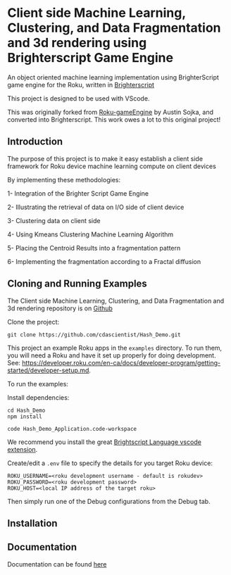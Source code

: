 # Client side Machine Learning, Clustering, and Data Fragmentation and 3d rendering using Brighterscript Game Engine

An object oriented  machine learning implementation using BrighterScript game engine for the Roku, written in [Brighterscript](https://github.com/rokucommunity/brighterscript)

This project is designed to be used with VScode.

This was originally forked from [Roku-gameEngine](https://github.com/Romans-I-XVI/Roku-gameEngine) by Austin Sojka, and converted into Brighterscript. This work owes a lot to this original project!

## Introduction

The purpose of this project is to make it easy establish a client side framework for Roku device machine learning compute on client devices

By implementing these methodologies:

1- Integration of the Brighter Script Game Engine

2- Illustrating the retrieval of data on I/O side of client device

3- Clustering data on client side

4- Using Kmeans Clustering Machine Learning Algorithm 

5- Placing the Centroid Results into a fragmentation pattern 

6- Implementing the fragmentation according to a Fractal diffusion 

## Cloning and Running Examples

The Client side Machine Learning, Clustering, and Data Fragmentation and 3d rendering repository is on [Github](https://github.com/cdascientist/Hash_Demo.git)

Clone the project:

```
git clone https://github.com/cdascientist/Hash_Demo.git
```

This project an example Roku apps in the `examples` directory. To run them, you will need a Roku and have it set up properly for doing development. See: https://developer.roku.com/en-ca/docs/developer-program/getting-started/developer-setup.md.

To run the examples:

Install dependencies:

```
cd Hash_Demo
npm install
```

```
code Hash_Demo_Application.code-workspace
```

We recommend you install the great [Brightscript Language vscode extension](https://marketplace.visualstudio.com/items?itemName=RokuCommunity.brightscript).

Create/edit a `.env` file to specify the details for you target Roku device:

```env
ROKU_USERNAME=<roku development username - default is rokudev>
ROKU_PASSWORD=<roku development password>
ROKU_HOST=<local IP address of the target roku>
```

Then simply run one of the Debug configurations from the Debug tab.

## Installation


## Documentation

Documentation can be found [here](https://markwpearce.github.io/brighterscript-game-engine)
